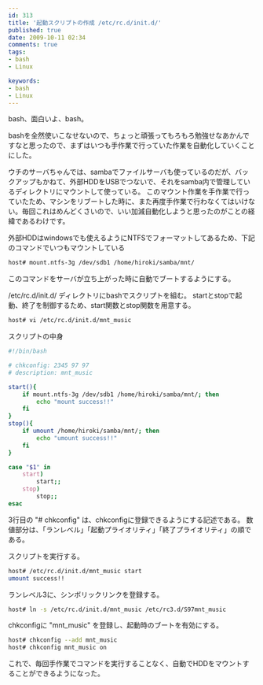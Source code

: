 ```yaml
---
id: 313
title: '起動スクリプトの作成 /etc/rc.d/init.d/'
published: true
date: 2009-10-11 02:34
comments: true
tags:
- bash
- Linux

keywords:
- bash
- Linux
---
```

bash、面白いよ、bash。

bashを全然使いこなせないので、ちょっと頑張ってもろもろ勉強せなあかんですなと思ったので、まずはいつも手作業で行っていた作業を自動化していくことにした。

ウチのサーバちゃんでは、sambaでファイルサーバも使っているのだが、バックアップもかねて、外部HDDをUSBでつないで、それをsamba内で管理しているディレクトリにマウントして使っている。
このマウント作業を手作業で行っていたため、マシンをリブートした時に、また再度手作業で行わなくてはいけない。毎回これはめんどくさいので、いい加減自動化しようと思ったのがことの経緯であるわけです。

外部HDDはwindowsでも使えるようにNTFSでフォーマットしてあるため、下記のコマンドでいつもマウントしている

```sh
host# mount.ntfs-3g /dev/sdb1 /home/hiroki/samba/mnt/
```

このコマンドをサーバが立ち上がった時に自動でブートするようにする。

/etc/rc.d/init.d/ ディレクトリにbashでスクリプトを組む。
startとstopで起動、終了を制御するため、start関数とstop関数を用意する。

```sh
host# vi /etc/rc.d/init.d/mnt_music
```

スクリプトの中身

```sh
#!/bin/bash

# chkconfig: 2345 97 97
# description: mnt_music

start(){
    if mount.ntfs-3g /dev/sdb1 /home/hiroki/samba/mnt/; then
        echo "mount success!!"
    fi
}
stop(){
    if umount /home/hiroki/samba/mnt/; then
        echo "umount success!!"
    fi
}

case "$1" in
    start)
        start;;
    stop)
        stop;;
esac
```

3行目の "# chkconfig" は、chkconfigに登録できるようにする記述である。
数値部分は、「ランレベル」「起動プライオリティ」「終了プライオリティ」の順である。

スクリプトを実行する。

```sh
host# /etc/rc.d/init.d/mnt_music start
umount success!!
```

ランレベル3に、シンボリックリンクを登録する。

```sh
host# ln -s /etc/rc.d/init.d/mnt_music /etc/rc3.d/S97mnt_music
```

chkconfigに "mnt_music" を登録し、起動時のブートを有効にする。

```sh
host# chkconfig --add mnt_music
host# chkconfig mnt_music on
```

これで、毎回手作業でコマンドを実行することなく、自動でHDDをマウントすることができるようになった。
